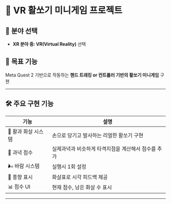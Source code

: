 # 🎯 VR 활쏘기 미니게임 프로젝트

## 📌 분야 선택
- **XR 분야 중: VR(Virtual Reality)** 선택

## 🧠 목표 기능
Meta Quest 2 기반으로 작동하는 **핸드 트래킹 or 컨트롤러 기반의 활쏘기 미니게임** 구현

---

## 🛠️ 주요 구현 기능

| 기능 | 설명 |
|------|------|
| 🏹 활과 화살 시스템 | 손으로 당기고 발사하는 리얼한 활쏘기 구현  
| 🎯 과녁 점수 | 실제과녁과 비슷하게 타격지점을 계산해서 점수를 추가
| 🌬️ 바람 시스템 | 실행시 1회 설정
| 🎏 풍향 표시 | 화살표로 시각 피드백 제공  
| 📊 점수 UI | 현재 점수, 남은 화살 수 표시  

---
